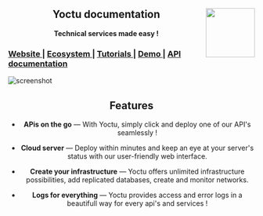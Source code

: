 <h2 align="center">Yoctu documentation <img height="100" width="100" align="right" src="https://www.yoctu.com/wp-content/themes/yoctu/images/logo.svg">
</h2>

<div align="center">
  <strong>Technical services made easy !</strong>
</div>


  <h3>
    <a href="https://yoctu.com">
      Website
    </a>
    <span> | </span>
    <a href="#">
      Ecosystem
    </a>
    <span> | </span>
    <a href="#">
      Tutorials
    </a>   
    <span> | </span>
    <a href="#">
      Demo
    </a>   
    <span> | </span>
    <a href="https://apidoc.yoctu.com/">
      API documentation
    </a>
  </h3>


![screenshot](http://g.recordit.co/643YqCjhBJ.gif)

<div align="center">
  
Features
------------

* **APis on the go** — With Yoctu, simply click and deploy one of our API's seamlessly !

* **Cloud server** — Deploy within minutes and keep an eye at your server's status with our user-friendly web interface.

* **Create your infrastructure** — Yoctu offers unlimited infrastructure possibilities, add replicated databases, create and monitor networks.

* **Logs for everything** — Yoctu provides access and error logs in a beautifull way for every api's and services ! 
 
</div>
